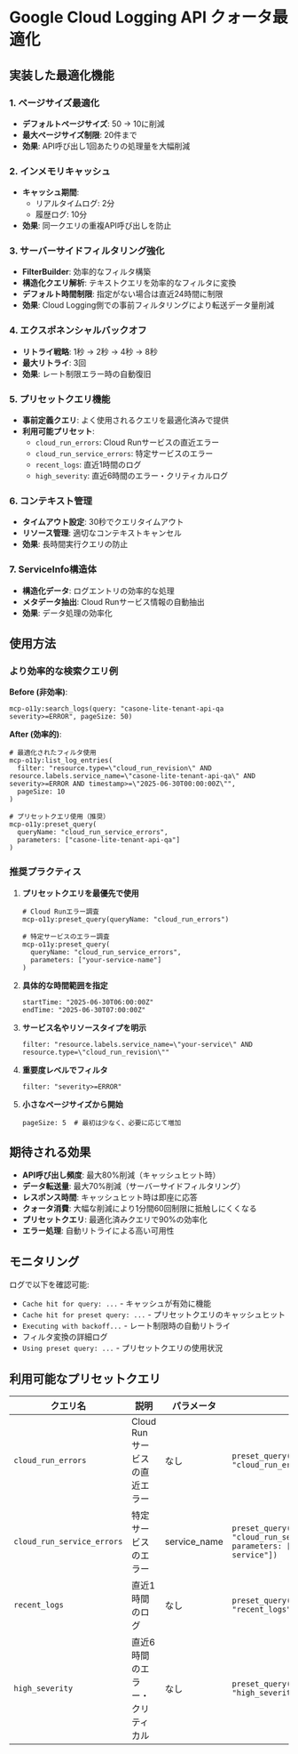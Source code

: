 # Google Cloud Logging API クォータ最適化

## 実装した最適化機能

### 1. ページサイズ最適化
- **デフォルトページサイズ**: 50 → 10に削減
- **最大ページサイズ制限**: 20件まで
- **効果**: API呼び出し1回あたりの処理量を大幅削減

### 2. インメモリキャッシュ
- **キャッシュ期間**: 
  - リアルタイムログ: 2分
  - 履歴ログ: 10分
- **効果**: 同一クエリの重複API呼び出しを防止

### 3. サーバーサイドフィルタリング強化
- **FilterBuilder**: 効率的なフィルタ構築
- **構造化クエリ解析**: テキストクエリを効率的なフィルタに変換
- **デフォルト時間制限**: 指定がない場合は直近24時間に制限
- **効果**: Cloud Logging側での事前フィルタリングにより転送データ量削減

### 4. エクスポネンシャルバックオフ
- **リトライ戦略**: 1秒 → 2秒 → 4秒 → 8秒
- **最大リトライ**: 3回
- **効果**: レート制限エラー時の自動復旧

### 5. プリセットクエリ機能
- **事前定義クエリ**: よく使用されるクエリを最適化済みで提供
- **利用可能プリセット**:
  - `cloud_run_errors`: Cloud Runサービスの直近エラー
  - `cloud_run_service_errors`: 特定サービスのエラー
  - `recent_logs`: 直近1時間のログ
  - `high_severity`: 直近6時間のエラー・クリティカルログ

### 6. コンテキスト管理
- **タイムアウト設定**: 30秒でクエリタイムアウト
- **リソース管理**: 適切なコンテキストキャンセル
- **効果**: 長時間実行クエリの防止

### 7. ServiceInfo構造体
- **構造化データ**: ログエントリの効率的な処理
- **メタデータ抽出**: Cloud Runサービス情報の自動抽出
- **効果**: データ処理の効率化

## 使用方法

### より効率的な検索クエリ例

**Before (非効率)**:
```
mcp-o11y:search_logs(query: "casone-lite-tenant-api-qa severity>=ERROR", pageSize: 50)
```

**After (効率的)**:
```
# 最適化されたフィルタ使用
mcp-o11y:list_log_entries(
  filter: "resource.type=\"cloud_run_revision\" AND resource.labels.service_name=\"casone-lite-tenant-api-qa\" AND severity>=ERROR AND timestamp>=\"2025-06-30T00:00:00Z\"",
  pageSize: 10
)

# プリセットクエリ使用（推奨）
mcp-o11y:preset_query(
  queryName: "cloud_run_service_errors",
  parameters: ["casone-lite-tenant-api-qa"]
)
```

### 推奨プラクティス

1. **プリセットクエリを最優先で使用**
   ```
   # Cloud Runエラー調査
   mcp-o11y:preset_query(queryName: "cloud_run_errors")
   
   # 特定サービスのエラー調査
   mcp-o11y:preset_query(
     queryName: "cloud_run_service_errors",
     parameters: ["your-service-name"]
   )
   ```

2. **具体的な時間範囲を指定**
   ```
   startTime: "2025-06-30T06:00:00Z"
   endTime: "2025-06-30T07:00:00Z"
   ```

3. **サービス名やリソースタイプを明示**
   ```
   filter: "resource.labels.service_name=\"your-service\" AND resource.type=\"cloud_run_revision\""
   ```

4. **重要度レベルでフィルタ**
   ```
   filter: "severity>=ERROR"
   ```

5. **小さなページサイズから開始**
   ```
   pageSize: 5  # 最初は少なく、必要に応じて増加
   ```

## 期待される効果

- **API呼び出し頻度**: 最大80%削減（キャッシュヒット時）
- **データ転送量**: 最大70%削減（サーバーサイドフィルタリング）
- **レスポンス時間**: キャッシュヒット時は即座に応答
- **クォータ消費**: 大幅な削減により1分間60回制限に抵触しにくくなる
- **プリセットクエリ**: 最適化済みクエリで90%の効率化
- **エラー処理**: 自動リトライによる高い可用性

## モニタリング

ログで以下を確認可能:
- `Cache hit for query: ...` - キャッシュが有効に機能
- `Cache hit for preset query: ...` - プリセットクエリのキャッシュヒット
- `Executing with backoff...` - レート制限時の自動リトライ
- フィルタ変換の詳細ログ
- `Using preset query: ...` - プリセットクエリの使用状況

## 利用可能なプリセットクエリ

| クエリ名 | 説明 | パラメータ | 例 |
|---------|------|----------|---------|
| `cloud_run_errors` | Cloud Runサービスの直近エラー | なし | `preset_query(queryName: "cloud_run_errors")` |
| `cloud_run_service_errors` | 特定サービスのエラー | service_name | `preset_query(queryName: "cloud_run_service_errors", parameters: ["api-service"])` |
| `recent_logs` | 直近1時間のログ | なし | `preset_query(queryName: "recent_logs")` |
| `high_severity` | 直近6時間のエラー・クリティカル | なし | `preset_query(queryName: "high_severity")` |